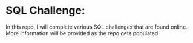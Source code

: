 # SQL Challenge:

In this repo, I will complete various SQL challenges that are found online. More information will be provided as the repo gets populated  
